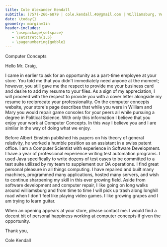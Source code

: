 ```yaml
---
title: Cole Alexander Kendall
subtitle: (757)-266-6879 | cole.kendall.40@gmail.com | Williamsburg, VA
date: \today{}
geometry: margin=1in
header-includes:
   - \usepackage{setspace}
   - \setstretch{1.5}
   - \pagenumbering{gobble}
---
```



Computer Concepts

Hello Mr. Craig,

I came in earlier to ask for an opportunity as a part-time employee at your store. You told me that you didn't immediately need anyone at the moment; however, you still gave me the respect to provide me your business card and desire to add my resume to your files. As a sign of my appreciation, I will proceed with the respect to provide you with a cover letter alongside my resume to reciprocate your professionality. On the computer concepts website, your store's page describes that while you were in William and Mary you would repair game consoles for your peers all while pursuing a degree in Political Science. With only this information I believe that you enjoy your work at Computer Concepts. In this way I believe you and I are similar in the way of doing what we enjoy.

Before Albert Einstein published his papers on his theory of general relativity, he worked a humble position as an assistant in a swiss patent office. I am a Computer Scientist with experience in Software Development. I have a year of professional experience writing test automation programs. I used Java specifically to write dozens of test cases to be committed to a test suite utilized by my team to supplement our QA operations. I find great personal pleasure in all things computing. I have repaired and built many machines, programmed many applications, hosted many servers, and wish to continue sharpening my skill in this ever growing field. Aside from software development and computer repair, I like going on long walks around williamsburg and from time to time I will pick up trash along longhill road when I don't feel like playing video games. I like growing grapes and I am trying to learn guitar.

When an opening appears at your store, please contact me. I would find a decent bit of personal happiness working at computer concepts if given the opportunity.

Thank you,

Cole Kendall















